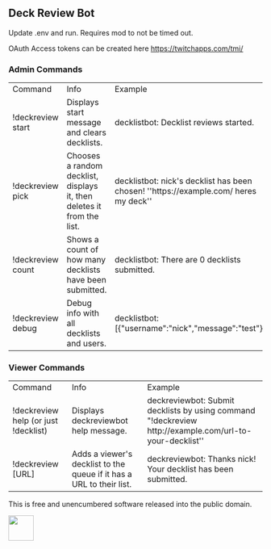 ## Deck Review Bot

Update .env and run. Requires mod to not be timed out.

OAuth Access tokens can be created here https://twitchapps.com/tmi/

### Admin Commands

<table>
<tr>
  <td>Command</td>
  <td>Info</td>
  <td>Example</td>
</tr><tr>
  <td>!deckreview start</td>
  <td>Displays start message and clears decklists.</td>
  <td>decklistbot: Decklist reviews started.</td>
</tr><tr>
  <td>!deckreview pick</td>
  <td>Chooses a random decklist, displays it, then deletes it from the list.</td>
  <td>decklistbot: nick's decklist has been chosen! ''https://example.com/ heres my deck''</td>
</tr><tr>
  <td>!deckreview count</td>
  <td>Shows a count of how many decklists have been submitted.</td>
  <td>decklistbot: There are 0 decklists submitted.</td>
</tr><tr>
  <td>!deckreview debug</td>
  <td>Debug info with all decklists and users.</td>
  <td>decklistbot: [{"username":"nick","message":"test"}]</td>
</tr>
</table>


### Viewer Commands

<table>
<tr>
  <td>Command</td>
  <td>Info</td>
  <td>Example</td>
</tr><tr>
  <td>!deckreview help (or just !decklist)</td>
  <td>Displays deckreviewbot help message.</td>
  <td>deckreviewbot: Submit decklists by using command "!deckreview http://example.com/url-to-your-decklist''</td>
</tr><tr>
  <td>!deckreview [URL]</td>
  <td>Adds a viewer's decklist to the queue if it has a URL to their list.</td>
  <td>deckreviewbot: Thanks nick! Your decklist has been submitted.</td>
</tr>
</table>

This is free and unencumbered software released into the public domain.


<img src="https://upload.wikimedia.org/wikipedia/commons/thumb/8/84/Public_Domain_Mark_button.svg/1200px-Public_Domain_Mark_button.svg.png" height=50>
